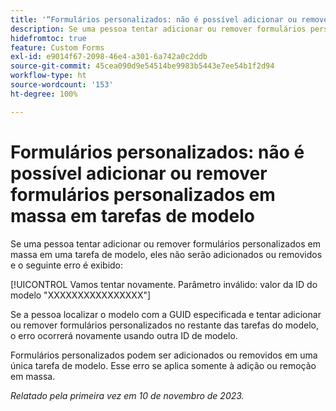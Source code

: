 ```yaml
---
title: '“Formulários personalizados: não é possível adicionar ou remover formulários personalizados em massa em tarefas de modelo”'
description: Se uma pessoa tentar adicionar ou remover formulários personalizados em massa em uma tarefa de modelo, eles não serão adicionados ou removidos e um erro será exibido.
hidefromtoc: true
feature: Custom Forms
exl-id: e9014f67-2098-46e4-a301-6a742a0c2ddb
source-git-commit: 45cea090d9e54514be9983b5443e7ee54b1f2d94
workflow-type: ht
source-wordcount: '153'
ht-degree: 100%

---
```


# Formulários personalizados: não é possível adicionar ou remover formulários personalizados em massa em tarefas de modelo

Se uma pessoa tentar adicionar ou remover formulários personalizados em massa em uma tarefa de modelo, eles não serão adicionados ou removidos e o seguinte erro é exibido:

[!UICONTROL Vamos tentar novamente. Parâmetro inválido: valor da ID do modelo &quot;XXXXXXXXXXXXXXXX&quot;]

Se a pessoa localizar o modelo com a GUID especificada e tentar adicionar ou remover formulários personalizados no restante das tarefas do modelo, o erro ocorrerá novamente usando outra ID de modelo.

Formulários personalizados podem ser adicionados ou removidos em uma única tarefa de modelo. Esse erro se aplica somente à adição ou remoção em massa.

_Relatado pela primeira vez em 10 de novembro de 2023._
